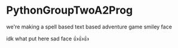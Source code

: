 # PythonGroupTwoA2Prog
we're making a spell based text based adventure game smiley face 

idk what put here sad face
👍👍👍
